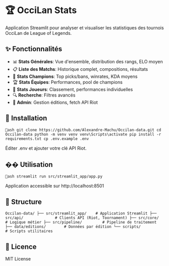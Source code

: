 # 🏆 OcciLan Stats

Application Streamlit pour analyser et visualiser les statistiques des tournois OcciLan de League of Legends.

## ✨ Fonctionnalités

- 📊 **Stats Générales**: Vue d'ensemble, distribution des rangs, ELO moyen
- 📋 **Liste des Matchs**: Historique complet, compositions, résultats
- 🐉 **Stats Champions**: Top picks/bans, winrates, KDA moyens
- 🏆 **Stats Équipes**: Performances, pool de champions
- 👤 **Stats Joueurs**: Classement, performances individuelles
- 🔍 **Recherche**: Filtres avancés
- 🔧 **Admin**: Gestion éditions, fetch API Riot

## 🚀 Installation

`ash
git clone https://github.com/Alexandre-Machu/Occilan-data.git
cd Occilan-data
python -m venv venv
venv\Scripts\activate
pip install -r requirements.txt
cp .env.example .env
`

Éditer .env et ajouter votre clé API Riot.

## �� Utilisation

`ash
streamlit run src/streamlit_app/app.py
`

Application accessible sur http://localhost:8501

## 📁 Structure

`
Occilan-data/
├── src/streamlit_app/    # Application Streamlit
├── src/api/              # Clients API (Riot, Toornament)
├── src/core/             # Logique métier
├── src/pipeline/         # Pipeline de traitement
├── data/editions/        # Données par édition
└── scripts/              # Scripts utilitaires
`

## 📄 Licence

MIT License

